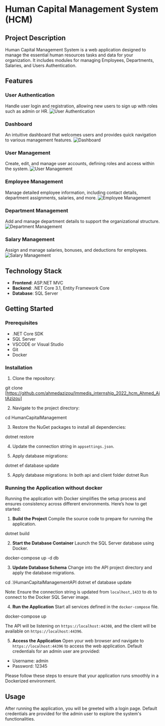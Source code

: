 # Human Capital Management System (HCM)

## Project Description
Human Capital Management System is a web application designed to manage the essential human resources tasks and data for your organization. It includes modules for managing Employees, Departments, Salaries, and Users Authentication.

## Features

### User Authentication
Handle user login and registration, allowing new users to sign up with roles such as admin or HR.
![User Authentication](https://i.ibb.co/KDQ54KD/image-7.png)

### Dashboard
An intuitive dashboard that welcomes users and provides quick navigation to various management features.
![Dashboard](https://i.ibb.co/M8qMN68/image-8.png)

### User Management
Create, edit, and manage user accounts, defining roles and access within the system.
![User Management](https://i.ibb.co/HFcKJRq/image-9.png)

### Employee Management
Manage detailed employee information, including contact details, department assignments, salaries, and more.
![Employee Management](https://i.ibb.co/dGdWcGC/image-13.png)

### Department Management
Add and manage department details to support the organizational structure.
![Department Management](https://i.ibb.co/HPf7sBR/image-11.png)

### Salary Management
Assign and manage salaries, bonuses, and deductions for employees.
![Salary Management](https://i.ibb.co/DCjLSPt/image-15.png)


## Technology Stack
- **Frontend**: ASP.NET MVC
- **Backend**: .NET Core 3.1, Entity Framework Core
- **Database**: SQL Server

## Getting Started

### Prerequisites
- .NET Core SDK
- SQL Server
- VSCODE or Visual Studio
- Git
- Docker


### Installation

1. Clone the repository:

git clone [https://github.com/ahmedazizou/Immedis_internship_2022_hcm_Ahmed_AitAzizou]

2. Navigate to the project directory:

cd HumanCapitalManagement

3. Restore the NuGet packages to install all dependencies:

dotnet restore

4. Update the connection string in `appsettings.json`.

5. Apply database migrations:

dotnet ef database update

5. Apply database migrations:
In both api and client folder
dotnet Run

### Running the Application without docker

Running the application with Docker simplifies the setup process and ensures consistency across different environments. Here’s how to get started:

1. **Build the Project**
   Compile the source code to prepare for running the application.

dotnet build

2. **Start the Database Container**
Launch the SQL Server database using Docker.

docker-compose up -d db


3. **Update Database Schema**
Change into the API project directory and apply the database migrations.

cd .\HumanCapitalManagementAPI
dotnet ef database update

Note: Ensure the connection string is updated from `localhost,1433` to `db` to connect to the Docker SQL Server image.

4. **Run the Application**
Start all services defined in the `docker-compose` file.


docker-compose up

The API will be listening on `https://localhost:44308`, and the client will be available on `https://localhost:44396`.

5. **Access the Application**
Open your web browser and navigate to `https://localhost:44396` to access the web application. Default credentials for an admin user are provided:
- Username: admin
- Password: 12345

Please follow these steps to ensure that your application runs smoothly in a Dockerized environment.

## Usage

After running the application, you will be greeted with a login page. Default credentials are provided for the admin user to explore the system's functionalities.